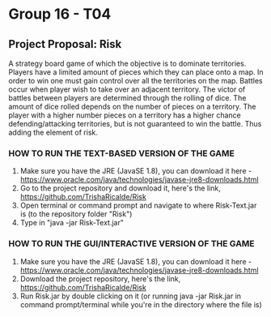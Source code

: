 # Group 16 - T04
## Project Proposal: Risk 
A strategy board game of which the objective is to dominate territories. Players have a limited amount of pieces which they can place onto a map. In order to win one must gain control over all the territories on the map. Battles occur when player wish to take over an adjacent territory. The victor of battles between players are determined through the rolling of dice. The amount of dice rolled depends on the number of pieces on a territory. The player with a higher number pieces on a territory has a higher chance defending/attacking territories, but is not guaranteed to win the battle. Thus adding the element of risk.


### HOW TO RUN THE TEXT-BASED VERSION OF THE GAME
1) Make sure you have the JRE (JavaSE 1.8), you can download it here -
https://www.oracle.com/java/technologies/javase-jre8-downloads.html
2) Go to the project repository and download it, here's the link, https://github.com/TrishaRicalde/Risk
3) Open terminal or command prompt and navigate to where Risk-Text.jar is (to the repository folder "Risk") 
4) Type in "java -jar Risk-Text.jar"


### HOW TO RUN THE GUI/INTERACTIVE VERSION OF THE GAME
1) Make sure you have the JRE (JavaSE 1.8), you can download it here -
https://www.oracle.com/java/technologies/javase-jre8-downloads.html
2) Download the project repository, here's the link, https://github.com/TrishaRicalde/Risk
3) Run Risk.jar by double clicking on it (or running java -jar Risk.jar in command prompt/terminal while you're in the directory where the file is)
